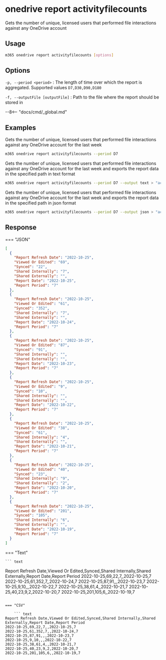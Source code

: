 # onedrive report activityfilecounts

Gets the number of unique, licensed users that performed file interactions against any OneDrive account

## Usage

```sh
m365 onedrive report activityfilecounts [options]
```

## Options

`-p, --period <period>`
: The length of time over which the report is aggregated. Supported values `D7,D30,D90,D180`

`-f, --outputFile [outputFile]`
: Path to the file where the report should be stored in

--8<-- "docs/cmd/\_global.md"

## Examples

Gets the number of unique, licensed users that performed file interactions against any OneDrive account for the last week

```sh
m365 onedrive report activityfilecounts --period D7
```

Gets the number of unique, licensed users that performed file interactions against any OneDrive account for the last week and exports the report data in the specified path in text format

```sh
m365 onedrive report activityfilecounts --period D7 --output text > "activityfilecounts.txt"
```

Gets the number of unique, licensed users that performed file interactions against any OneDrive account for the last week and exports the report data in the specified path in json format

```sh
m365 onedrive report activityfilecounts --period D7 --output json > "activityfilecounts.json"
```

## Response

=== "JSON"

```json
[
  {
    "Report Refresh Date": "2022-10-25",
    "Viewed Or Edited": "69",
    "Synced": "22",
    "Shared Internally": "7",
    "Shared Externally": "",
    "Report Date": "2022-10-25",
    "Report Period": "7"
  },
  {
    "Report Refresh Date": "2022-10-25",
    "Viewed Or Edited": "61",
    "Synced": "352",
    "Shared Internally": "7",
    "Shared Externally": "",
    "Report Date": "2022-10-24",
    "Report Period": "7"
  },
  {
    "Report Refresh Date": "2022-10-25",
    "Viewed Or Edited": "87",
    "Synced": "91",
    "Shared Internally": "",
    "Shared Externally": "",
    "Report Date": "2022-10-23",
    "Report Period": "7"
  },
  {
    "Report Refresh Date": "2022-10-25",
    "Viewed Or Edited": "9",
    "Synced": "10",
    "Shared Internally": "",
    "Shared Externally": "",
    "Report Date": "2022-10-22",
    "Report Period": "7"
  },
  {
    "Report Refresh Date": "2022-10-25",
    "Viewed Or Edited": "38",
    "Synced": "61",
    "Shared Internally": "4",
    "Shared Externally": "",
    "Report Date": "2022-10-21",
    "Report Period": "7"
  },
  {
    "Report Refresh Date": "2022-10-25",
    "Viewed Or Edited": "40",
    "Synced": "23",
    "Shared Internally": "9",
    "Shared Externally": "2",
    "Report Date": "2022-10-20",
    "Report Period": "7"
  },
  {
    "Report Refresh Date": "2022-10-25",
    "Viewed Or Edited": "201",
    "Synced": "105",
    "Shared Internally": "6",
    "Shared Externally": "",
    "Report Date": "2022-10-19",
    "Report Period": "7"
  }
]
```

=== "Text"

    ``` text

Report Refresh Date,Viewed Or Edited,Synced,Shared Internally,Shared Externally,Report Date,Report Period
2022-10-25,69,22,7,,2022-10-25,7
2022-10-25,61,352,7,,2022-10-24,7
2022-10-25,87,91,,,2022-10-23,7
2022-10-25,9,10,,,2022-10-22,7
2022-10-25,38,61,4,,2022-10-21,7
2022-10-25,40,23,9,2,2022-10-20,7
2022-10-25,201,105,6,,2022-10-19,7

````

=== "CSV"

    ``` text
Report Refresh Date,Viewed Or Edited,Synced,Shared Internally,Shared Externally,Report Date,Report Period
2022-10-25,69,22,7,,2022-10-25,7
2022-10-25,61,352,7,,2022-10-24,7
2022-10-25,87,91,,,2022-10-23,7
2022-10-25,9,10,,,2022-10-22,7
2022-10-25,38,61,4,,2022-10-21,7
2022-10-25,40,23,9,2,2022-10-20,7
2022-10-25,201,105,6,,2022-10-19,7
````
